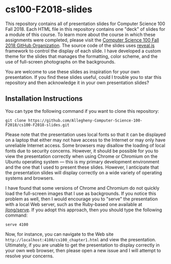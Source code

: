# cs100-F2018-slides

This repository contains all of presentation slides for Computer Science 100
Fall 2018. Each HTML file in this repository contains one "deck" of slides for a
module of this course. To learn more about the course in which these assignments
were completed, please visit the [Computer Science 100 Fall 2018 GitHub
Organization](https://github.com/Allegheny-Computer-Science-100-F2018). The
source code of the slides uses
[reveal.js](https://github.com/hakimel/reveal.js/) framework to control the
display of each slide. I have developed a custom theme for the slides that
manages the formatting, color scheme, and the use of full-screen photographs on
the backgrounds.

You are welcome to use these slides as inspiration for your own presentation. If
you find these slides useful, could I trouble you to star this repository and
then acknowledge it in your own presentation slides?

## Installation Instructions

You can type the following command if you want to clone this repository:

```shell
git clone https://github.com/Allegheny-Computer-Science-100-F2018/cs100-F2018-slides.git
```

Please note that the presentation uses local fonts so that it can be displayed
on a laptop that either may not have access to the Internet or may only have
unreliable Internet access. Some browsers may disallow the loading of local
fonts due to security concerns. However, it should be possible for you to view
the presentation correctly when using Chrome or Chromium on the Ubuntu operating
system &mdash; this is my primary development environment and the one that I
used to present these slides. However, I anticipate that the presentation slides
will display correctly on a wide variety of operating systems and browsers.

I have found that some versions of Chrome and Chromium do not quickly load the
full-screen images that I use as backgrounds. If you notice this problem as
well, then I would encourage you to "serve" the presentation with a local Web
server, such as the Ruby-based one available at
[jlong/serve](https://github.com/jlong/serve). If you adopt this approach, then
you should type the following command:

```shell
serve 4100
```

Now, for instance, you can navigate to the Web site
`http://localhost:4100/cs100_chapter1.html` and view the presentation.
Ultimately, if you are unable to get the presentation to display correctly in
your own web browser, then please open a new issue and I will attempt to resolve
your concerns.
